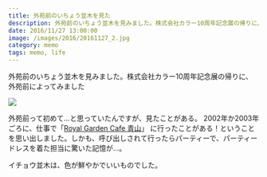 ```yaml
---
title: 外苑前のいちょう並木を見た
description: 外苑前のいちょう並木を見みました。株式会社カラー10周年記念展の帰りに、外苑前によってみました
date: 2016/11/27 13:00:00
image: /images/2016/20161127_2.jpg
category: memo
tags: memo, life
---
```


外苑前のいちょう並木を見みました。株式会社カラー10周年記念展の帰りに、外苑前によってみました

![](/images/2016/20161127_2.jpg)

外苑前って初めて...と思っていたんですが、見たことがある。
2002年か2003年ごろに、仕事で「[Royal Garden Cafe 青山](https://www.royal-gardencafe.com/shop_aoyama.html)」
に行ったことがある！ということを思い出しました。しかも、呼び出しされて行ったらパーティーで、パーティードレスを着た担当に驚いた記憶が...。

イチョウ並木は、色が鮮やかでいいものでした。
